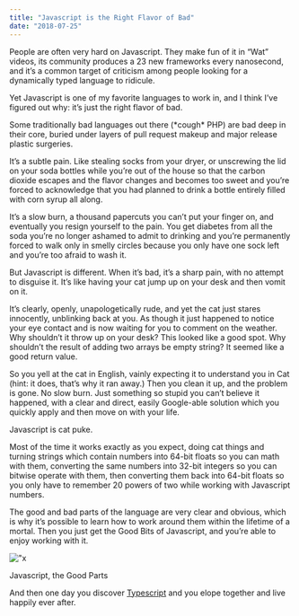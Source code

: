 ```yaml
---
title: "Javascript is the Right Flavor of Bad"
date: "2018-07-25"
---
```


People are often very hard on Javascript. They make fun of it in “Wat” videos, its community produces a 23 new frameworks every nanosecond, and it’s a common target of criticism among people looking for a dynamically typed language to ridicule.

Yet Javascript is one of my favorite languages to work in, and I think I’ve figured out why: it’s just the right flavor of bad.

Some traditionally bad languages out there (\*cough\* PHP) are bad deep in their core, buried under layers of pull request makeup and major release plastic surgeries.

It’s a subtle pain. Like stealing socks from your dryer, or unscrewing the lid on your soda bottles while you’re out of the house so that the carbon dioxide escapes and the flavor changes and becomes too sweet and you’re forced to acknowledge that you had planned to drink a bottle entirely filled with corn syrup all along.

It’s a slow burn, a thousand papercuts you can’t put your finger on, and eventually you resign yourself to the pain. You get diabetes from all the soda you’re no longer ashamed to admit to drinking and you’re permanently forced to walk only in smelly circles because you only have one sock left and you’re too afraid to wash it.

But Javascript is different. When it’s bad, it’s a sharp pain, with no attempt to disguise it. It’s like having your cat jump up on your desk and then vomit on it.

It’s clearly, openly, unapologetically rude, and yet the cat just stares innocently, unblinking back at you. As though it just happened to notice your eye contact and is now waiting for you to comment on the weather. Why shouldn’t it throw up on your desk? This looked like a good spot. Why shouldn’t the result of adding two arrays be empty string? It seemed like a good return value.

So you yell at the cat in English, vainly expecting it to understand you in Cat (hint: it does, that’s why it ran away.) Then you clean it up, and the problem is gone. No slow burn. Just something so stupid you can’t believe it happened, with a clear and direct, easily Google-able solution which you quickly apply and then move on with your life.

Javascript is cat puke.

Most of the time it works exactly as you expect, doing cat things and turning strings which contain numbers into 64-bit floats so you can math with them, converting the same numbers into 32-bit integers so you can bitwise operate with them, then converting them back into 64-bit floats so you only have to remember 20 powers of two while working with Javascript numbers.

The good and bad parts of the language are very clear and obvious, which is why it’s possible to learn how to work around them within the lifetime of a mortal. Then you just get the Good Bits of Javascript, and you’re able to enjoy working with it.

!["x](images/wR3ZxfB.jpg)

Javascript, the Good Parts

And then one day you discover [Typescript](http://www.typescriptlang.org/) and you elope together and live happily ever after.
